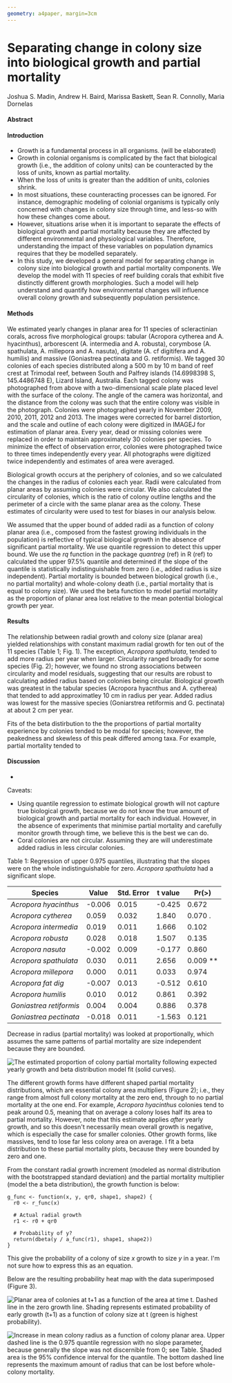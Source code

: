 ```yaml
---
geometry: a4paper, margin=3cm
---
```


# Separating change in colony size into biological growth and partial mortality

Joshua S. Madin, Andrew H. Baird, Marissa Baskett, Sean R. Connolly, Maria Dornelas

#### Abstract

#### Introduction

- Growth is a fundamental process in all organisms. (will be elaborated)
- Growth in colonial organisms is complicated by the fact that biological growth (i.e., the addition of colony units) can be counteracted by the loss of units, known as partial mortality.
- When the loss of units is greater than the addition of units, colonies shrink.
- In most situations, these counteracting processes can be ignored. For instance, demographic modeling of colonial organisms is typically only concerned with changes in colony size through time, and less-so with how these changes come about.
- However, situations arise when it is important to separate the effects of biological growth and partial mortality because they are affected by different environmental and physiological variables. Therefore, understanding the impact of these variables on population dynamics requires that they be modelled separately.
- In this study, we developed a general model for separating change in colony size into biological growth and partial mortality components. We develop the model with 11 species of reef building corals that exhibit five distinctly different growth morphologies. Such a model will help understand and quantify how environmental changes will influence overall colony growth and subsequently population persistence.

#### Methods

We estimated yearly changes in planar area for 11 species of scleractinian corals, across five morphological groups: tabular (Acropora cytherea and A. hyacinthus), arborescent (A. intermedia and A. robusta), corymbose (A. spathulata, A. millepora and A. nasuta), digitate (A. cf digitifera and A. humilis) and massive (Goniastrea pectinata and G. retiformis). We tagged 30 colonies of each species distributed along a 500 m by 10 m band of reef crest at Trimodal reef, between South and Palfrey islands (14.6998398 S, 145.4486748 E), Lizard Island, Australia. Each tagged colony was photographed from above with a two-dimensional scale plate placed level with the surface of the colony. The angle of the camera was horizontal, and the distance from the colony was such that the entire colony was visible in the photograph. Colonies were photographed yearly in November 2009, 2010, 2011, 2012 and 2013. The images were corrected for barrel distortion, and the scale and outline of each colony were digitized in IMAGEJ for estimation of planar area. Every year, dead or missing colonies were replaced in order to maintain approximately 30 colonies per species. To minimize the effect of observation error, colonies were photographed twice to three times independently every year. All photographs were digitized twice independently and estimates of area were averaged.

Biological growth occurs at the periphery of colonies, and so we calculated the changes in the radius of colonies each year. Radii were calculated from planar areas by assuming colonies were circular. We also calculated the circularity of colonies, which is the ratio of colony outline lengths and the perimeter of a circle with the same planar area as the colony. These estimates of circularity were used to test for biases in our analysis below.

We assumed that the upper bound of added radii as a function of colony planar area (i.e., composed from the fastest growing individuals in the population) is reflective of typical biological growth in the absence of significant partial mortality. We use quantile regression to detect this upper bound. We use the *rq* function in the package *quantreg* (ref) in R (ref) to calculated the upper 97.5% quantile and determined if the slope of the quantile is statistically indistinguishable from zero (i.e., added radius is size independent). Partial mortality is bounded between biological growth (i.e., no partial mortality) and whole-colony death (i.e., partial mortality that is equal to colony size). We used the beta function to model partial mortality as the proportion of planar area lost relative to the mean potential biological growth per year.

#### Results

The relationship between radial growth and colony size (planar area) yielded relationships with constant maximum radial growth for ten out of the 11 species (Table 1; Fig. 1). The exception, *Acropora spathulata*, tended to add more radius per year when larger. Circularity ranged broadly for some species (Fig. 2); however, we found no strong associations between circularity and model residuals, suggesting that our results are robust to calculating added radius based on colonies being circular. Biological growth was greatest in the tabular species (Acropora hyacnthus and A. cytherea) that tended to add approximatley 10 cm in radius per year. Added radius was lowest for the massive species (Goniarstrea retiformis and G. pectinata) at about 2 cm per year.

Fits of the beta distirbution to the the proportions of partial mortality experience by colonies tended to be modal for species; however, the peakedness and skewless of this peak differed among taxa. For example, partial mortality tended to 


#### Discussion

-


Caveats:
- Using quantile regression to estimate biological growth will not capture true biological growth, because we do not know the true amount of biological growth and partial mortality for each individual. However, in the absence of experiments that minimise partial mortality and carefully monitor growth through time, we believe this is the best we can do.
- Coral colonies are not circular. Assuming they are will underestimate added radius in less circular colonies.


Table 1: Regression of upper 0.975 quantiles, illustrating that the slopes were on the whole indistinguishable for zero. *Acropora spathulata* had a significant slope.

Species |Value | Std. Error | t value | Pr(>)
--- | --- | --- | --- | ---
*Acropora hyacinthus* | -0.006 | 0.015 | -0.425 | 0.672
*Acropora cytherea* | 0.059 | 0.032 | 1.840 | 0.070 .
*Acropora intermedia* | 0.019 | 0.011 | 1.666 | 0.102
*Acropora robusta* | 0.028 | 0.018 | 1.507 | 0.135
*Acropora nasuta* | -0.002 | 0.009 | -0.177 | 0.860
*Acropora spathulata* | 0.030 | 0.011 | 2.656 | 0.009 **
*Acropora millepora* | 0.000 | 0.011 | 0.033 | 0.974
*Acropora fat dig* | -0.007 | 0.013 | -0.512 | 0.610
*Acropora humilis* | 0.010 | 0.012 | 0.861 | 0.392
*Goniastrea retiformis* | 0.004 | 0.004 | 0.886 | 0.378
*Goniastrea pectinata* | -0.018 | 0.011 | -1.563 | 0.121

Decrease in radius (partial mortality) was looked at proportionally, which assumes the same patterns of partial mortality are size independent because they are bounded.

![The estimated proportion of colony partial mortality following expected yearly growth and beta distribution model fit (solid curves).](output/beta_fit.png)

The different growth forms have different shaped partial mortality distributions, which are essential colony area multipliers (Figure 2); i.e., they range from almost full colony mortality at the zero end, through to no partial mortality at the one end. For example, *Acropora hyacinthus* colonies tend to peak around 0.5, meaning that on average a colony loses half its area to partial mortality. However, note that this estimate applies *after* yearly growth, and so this doesn't necessarily mean overall growth is negative, which is especially the case for smaller colonies. Other growth forms, like massives, tend to lose far less colony area on average. I fit a beta distribution to these partial mortality plots, because they were bounded by zero and one.

From the constant radial growth increment (modeled as normal distribution with the bootstrapped standard deviation) and the partial mortality multiplier (model the a beta distribution), the growth function is below:

    g_func <- function(x, y, qr0, shape1, shape2) {
      r0 <- r_func(x)

      # Actual radial growth
      r1 <- r0 + qr0

      # Probability of y?
      return(dbeta(y / a_func(r1), shape1, shape2))
    }

This give the probability of a colony of size *x* growth to size *y* in a year. I'm not sure how to express this as an equation.

Below are the resulting probability heat map with the data superimposed (Figure 3).

![Planar area of colonies at t+1 as a function of the area at time t. Dashed line in the zero growth line. Shading represents estimated probability of early growth (t+1) as a function of colony size at t (green is highest probability).](output/growth_relative.png)


![Increase in mean colony radius as a function of colony planar area. Upper dashed line is the 0.975 quantile regression with no slope parameter, because generally the slope was not discernible from 0; see Table. Shaded area is the 95% confidence interval for the quantile. The bottom dashed line represents the maximum amount of radius that can be lost before whole-colony mortality.](output/added_radius.png)

